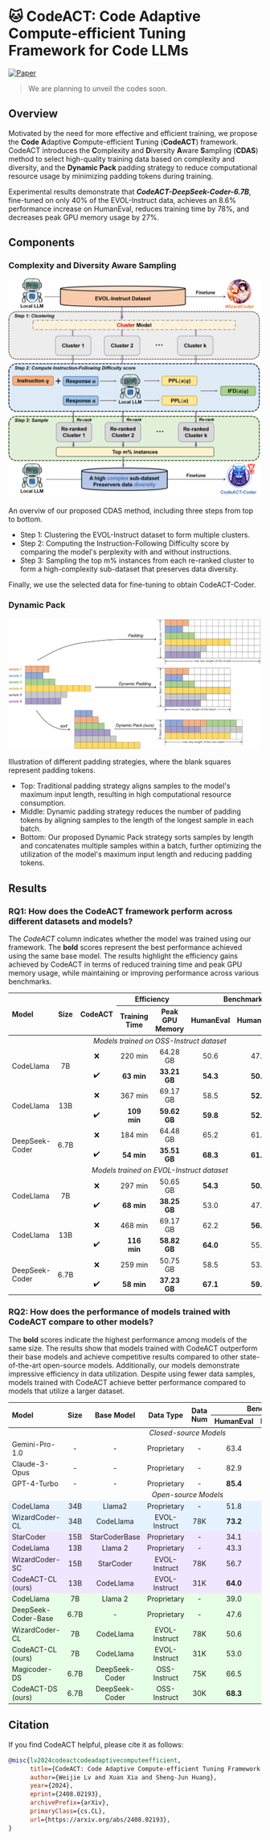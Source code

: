 # 🐱 CodeACT: Code Adaptive Compute-efficient Tuning Framework for Code LLMs

[![Paper](https://img.shields.io/badge/Paper-arXiv?logo=arxiv&logoColor=%23B31B1B&label=arXiv&labelColor=%23f5f5dc&color=%23B31B1B)](https://arxiv.org/abs/2408.02193)

> We are planning to unveil the codes soon.

## Overview

Motivated by the need for more effective and efficient training, we propose the **Code** **A**daptive **C**ompute-efficient **T**uning (**CodeACT**) framework. CodeACT introduces the **C**omplexity and **D**iversity **A**ware **S**ampling (**CDAS**) method to select high-quality training data based on complexity and diversity, and the **Dynamic Pack** padding strategy to reduce computational resource usage by minimizing padding tokens during training. 

Experimental results demonstrate that ***CodeACT-DeepSeek-Coder-6.7B***, fine-tuned on only 40% of the EVOL-Instruct data, achieves an 8.6\% performance increase on HumanEval, reduces training time by 78%, and decreases peak GPU memory usage by 27%. 

## Components

### Complexity and Diversity Aware Sampling

<div align='center'>
<img alt="image" src='assets/CDAS.png'>
</div>

An overviw of our proposed CDAS method, including three steps from top to bottom. 

* Step 1: Clustering the EVOL-Instruct dataset to form multiple clusters. 
* Step 2: Computing the Instruction-Following Difficulty score by comparing the model's perplexity with and without instructions. 
* Step 3: Sampling the top m\% instances from each re-ranked cluster to form a high-complexity sub-dataset that preserves data diversity. 

Finally, we use the selected data for fine-tuning to obtain CodeACT-Coder.

### Dynamic Pack

<div align='center'>
<img alt="image" src='assets/DynamicPack.png'>
</div>

Illustration of different padding strategies, where the blank squares represent padding tokens. 
* Top: Traditional padding strategy aligns samples to the model's maximum input length, resulting in high computational resource consumption. 
* Middle: Dynamic padding strategy reduces the number of padding tokens by aligning samples to the length of the longest sample in each batch. 
* Bottom: Our proposed Dynamic Pack strategy sorts samples by length and concatenates multiple samples within a batch, further optimizing the utilization of the model's maximum input length and reducing padding tokens.

## Results

### RQ1: How does the CodeACT framework perform across different datasets and models?

The *CodeACT* column indicates whether the model was trained using our framework. The **bold** scores represent the best performance achieved using the same base model. The results highlight the efficiency gains achieved by CodeACT in terms of reduced training time and peak GPU memory usage, while maintaining or improving performance across various benchmarks.

<table>
  <thead>
    <tr>
      <th style="text-align: left;" rowspan="2"><strong>Model</strong></th>
      <th style="text-align: center;" rowspan="2"><strong>Size</strong></th>
      <th style="text-align: center;" rowspan="2"><strong>CodeACT</strong></th>
      <th style="text-align: center;" colspan="2"><strong>Efficiency</strong></th>
      <th style="text-align: center;" colspan="4"><strong>Benchmark (Pass@1 %)</strong></th>
    </tr>
    <tr>
      <th style="text-align: center;"><strong>Training Time</strong></th>
      <th style="text-align: center;"><strong>Peak GPU Memory</strong></th>
      <th style="text-align: center;"><strong>HumanEval</strong></th>
      <th style="text-align: center;"><strong>HumanEval+</strong></th>
      <th style="text-align: center;"><strong>MBPP</strong></th>
      <th style="text-align: center;"><strong>MBPP+</strong></th>
    </tr>
  </thead>
  <tbody>
    <tr>
      <td style="text-align: center;" colspan="8"><em>Models trained on OSS-Instruct dataset</em></td>
    </tr>
    <tr>
      <td style="text-align: left;" rowspan="2">CodeLlama</td>
      <td style="text-align: center;" rowspan="2">7B</td>
      <td style="text-align: center;">❌</td>
      <td style="text-align: center;">220 min</td>
      <td style="text-align: center;">64.28 GB</td>
      <td style="text-align: center;">50.6</td>
      <td style="text-align: center;">47.0</td>
      <td style="text-align: center;"><strong>63.2</strong></td>
      <td style="text-align: center;"><strong>51.4</strong></td>
    </tr>
    <tr>
      <td style="text-align: center;">✔️</td>
      <td style="text-align: center;"><strong>63 min</strong></td>
      <td style="text-align: center;"><strong>33.21 GB</strong></td>
      <td style="text-align: center;"><strong>54.3</strong></td>
      <td style="text-align: center;"><strong>50.0</strong></td>
      <td style="text-align: center;">60.4</td>
      <td style="text-align: center;">50.4</td>
    </tr>
    <tr>
      <td style="text-align: left;" rowspan="2">CodeLlama</td>
      <td style="text-align: center;" rowspan="2">13B</td>
      <td style="text-align: center;">❌</td>
      <td style="text-align: center;">367 min</td>
      <td style="text-align: center;">69.17 GB</td>
      <td style="text-align: center;">58.5</td>
      <td style="text-align: center;"><strong>52.4</strong></td>
      <td style="text-align: center;"><strong>63.2</strong></td>
      <td style="text-align: center;"><strong>51.9</strong></td>
    </tr>
    <tr>
      <td style="text-align: center;">✔️</td>
      <td style="text-align: center;"><strong>109 min</strong></td>
      <td style="text-align: center;"><strong>59.62 GB</strong></td>
      <td style="text-align: center;"><strong>59.8</strong></td>
      <td style="text-align: center;"><strong>52.4</strong></td>
      <td style="text-align: center;"><strong>63.2</strong></td>
      <td style="text-align: center;">50.6</td>
    </tr>
    <tr>
      <td style="text-align: left;" rowspan="2">DeepSeek-Coder</td>
      <td style="text-align: center;" rowspan="2">6.7B</td>
      <td style="text-align: center;">❌</td>
      <td style="text-align: center;">184 min</td>
      <td style="text-align: center;">64.48 GB</td>
      <td style="text-align: center;">65.2</td>
      <td style="text-align: center;">61.0</td>
      <td style="text-align: center;"><strong>75.9</strong></td>
      <td style="text-align: center;"><strong>63.4</strong></td>
    </tr>
    <tr>
      <td style="text-align: center;">✔️</td>
      <td style="text-align: center;"><strong>54 min</strong></td>
      <td style="text-align: center;"><strong>35.51 GB</strong></td>
      <td style="text-align: center;"><strong>68.3</strong></td>
      <td style="text-align: center;"><strong>61.6</strong></td>
      <td style="text-align: center;"><strong>75.9</strong></td>
      <td style="text-align: center;">61.7</td>
    </tr>
    <tr>
      <td style="text-align: center;" colspan="8"><em>Models trained on EVOL-Instruct dataset</em></td>
    </tr>
    <tr>
      <td style="text-align: left;" rowspan="2">CodeLlama</td>
      <td style="text-align: center;" rowspan="2">7B</td>
      <td style="text-align: center;">❌</td>
      <td style="text-align: center;">297 min</td>
      <td style="text-align: center;">50.65 GB</td>
      <td style="text-align: center;"><strong>54.3</strong></td>
      <td style="text-align: center;"><strong>50.0</strong></td>
      <td style="text-align: center;"><strong>60.7</strong></td>
      <td style="text-align: center;">48.6</td>
    </tr>
    <tr>
      <td style="text-align: center;">✔️</td>
      <td style="text-align: center;"><strong>68 min</strong></td>
      <td style="text-align: center;"><strong>38.25 GB</strong></td>
      <td style="text-align: center;">53.0</td>
      <td style="text-align: center;">47.0</td>
      <td style="text-align: center;"><strong>60.7</strong></td>
      <td style="text-align: center;"><strong>49.9</strong></td>
    </tr>
    <tr>
      <td style="text-align: left;" rowspan="2">CodeLlama</td>
      <td style="text-align: center;" rowspan="2">13B</td>
      <td style="text-align: center;">❌</td>
      <td style="text-align: center;">468 min</td>
      <td style="text-align: center;">69.17 GB</td>
      <td style="text-align: center;">62.2</td>
      <td style="text-align: center;"><strong>56.7</strong></td>
      <td style="text-align: center;"><strong>63.2</strong></td>
      <td style="text-align: center;"><strong>52.9</strong></td>
    </tr>
    <tr>
      <td style="text-align: center;">✔️</td>
      <td style="text-align: center;"><strong>116 min</strong></td>
      <td style="text-align: center;"><strong>58.82 GB</strong></td>
      <td style="text-align: center;"><strong>64.0</strong></td>
      <td style="text-align: center;">55.5</td>
      <td style="text-align: center;">62.4</td>
      <td style="text-align: center;">51.6</td>
    </tr>
    <tr>
      <td style="text-align: left;" rowspan="2">DeepSeek-Coder</td>
      <td style="text-align: center;" rowspan="2">6.7B</td>
      <td style="text-align: center;">❌</td>
      <td style="text-align: center;">259 min</td>
      <td style="text-align: center;">50.75 GB</td>
      <td style="text-align: center;">58.5</td>
      <td style="text-align: center;">53.7</td>
      <td style="text-align: center;"><strong>71.4</strong></td>
      <td style="text-align: center;"><strong>58.1</strong></td>
    </tr>
    <tr>
      <td style="text-align: center;">✔️</td>
      <td style="text-align: center;"><strong>58 min</strong></td>
      <td style="text-align: center;"><strong>37.23 GB</strong></td>
      <td style="text-align: center;"><strong>67.1</strong></td>
      <td style="text-align: center;"><strong>59.8</strong></td>
      <td style="text-align: center;">69.9</td>
      <td style="text-align: center;"><strong>58.1</strong></td>
    </tr>
  </tbody>
</table>

### RQ2: How does the performance of models trained with CodeACT compare to other models?

The **bold** scores indicate the highest performance among models of the same size. The results show that models trained with CodeACT outperform their base models and achieve competitive results compared to other state-of-the-art open-source models. Additionally, our models demonstrate impressive efficiency in data utilization. Despite using fewer data samples, models trained with CodeACT achieve better performance compared to models that utilize a larger dataset.

<table>
  <thead>
    <tr>
      <th style="text-align: left;" rowspan="2"><strong>Model</strong></th>
      <th style="text-align: center;" rowspan="2"><strong>Size</strong></th>
      <th style="text-align: center;" rowspan="2"><strong>Base Model</strong></th>
      <th style="text-align: center;" rowspan="2"><strong>Data Type</strong></th>
      <th style="text-align: center;" rowspan="2"><strong>Data Num</strong></th>
      <th style="text-align: center;" colspan="4"><strong>Benchmark (Pass@1 %)</strong></th>
    </tr>
    <tr>
      <th style="text-align: center;"><strong>HumanEval</strong></th>
      <th style="text-align: center;"><strong>HumanEval+</strong></th>
      <th style="text-align: center;"><strong>MBPP</strong></th>
      <th style="text-align: center;"><strong>MBPP+</strong></th>
    </tr>
  </thead>
  <tbody>
    <tr>
      <td style="text-align: center;" colspan="9"><em>Closed-source Models</em></td>
    </tr>
    <tr>
      <td style="text-align: left;">Gemini-Pro-1.0</td>
      <td style="text-align: center;">-</td>
      <td style="text-align: center;">-</td>
      <td style="text-align: center;">Proprietary</td>
      <td style="text-align: center;">-</td>
      <td style="text-align: center;">63.4</td>
      <td style="text-align: center;">55.5</td>
      <td style="text-align: center;">75.4</td>
      <td style="text-align: center;">61.4</td>
    </tr>
    <tr>
      <td style="text-align: left;">Claude-3-Opus</td>
      <td style="text-align: center;">-</td>
      <td style="text-align: center;">-</td>
      <td style="text-align: center;">Proprietary</td>
      <td style="text-align: center;">-</td>
      <td style="text-align: center;">82.9</td>
      <td style="text-align: center;">77.4</td>
      <td style="text-align: center;"><strong>89.4</strong></td>
      <td style="text-align: center;"><strong>73.3</strong></td>
    </tr>
    <tr>
      <td style="text-align: left;">GPT-4-Turbo</td>
      <td style="text-align: center;">-</td>
      <td style="text-align: center;">-</td>
      <td style="text-align: center;">Proprietary</td>
      <td style="text-align: center;">-</td>
      <td style="text-align: center;"><strong>85.4</strong></td>
      <td style="text-align: center;"><strong>81.7</strong></td>
      <td style="text-align: center;">85.7</td>
      <td style="text-align: center;"><strong>73.3</strong></td>
    </tr>
    <tr>
      <td style="text-align: center;" colspan="9"><em>Open-source Models</em></td>
    </tr>
    <tr style="background-color: #e6f2ff;">
      <td style="text-align: left;">CodeLlama</td>
      <td style="text-align: center;">34B</td>
      <td style="text-align: center;">Llama2</td>
      <td style="text-align: center;">Proprietary</td>
      <td style="text-align: center;">-</td>
      <td style="text-align: center;">51.8</td>
      <td style="text-align: center;">43.9</td>
      <td style="text-align: center;">65.4</td>
      <td style="text-align: center;">52.6</td>
    </tr>
    <tr style="background-color: #e6f2ff;">
      <td style="text-align: left;">WizardCoder-CL</td>
      <td style="text-align: center;">34B</td>
      <td style="text-align: center;">CodeLlama</td>
      <td style="text-align: center;">EVOL-Instruct</td>
      <td style="text-align: center;">78K</td>
      <td style="text-align: center;"><strong>73.2</strong></td>
      <td style="text-align: center;"><strong>64.6</strong></td>
      <td style="text-align: center;"><strong>73.2</strong></td>
      <td style="text-align: center;"><strong>59.9</strong></td>
    </tr>
    <tr style="background-color: #f0e6ff;">
      <td style="text-align: left;">StarCoder</td>
      <td style="text-align: center;">15B</td>
      <td style="text-align: center;">StarCoderBase</td>
      <td style="text-align: center;">Proprietary</td>
      <td style="text-align: center;">-</td>
      <td style="text-align: center;">34.1</td>
      <td style="text-align: center;">29.3</td>
      <td style="text-align: center;">55.1</td>
      <td style="text-align: center;">46.1</td>
    </tr>
    <tr style="background-color: #f0e6ff;">
      <td style="text-align: left;">CodeLlama</td>
      <td style="text-align: center;">13B</td>
      <td style="text-align: center;">Llama 2</td>
      <td style="text-align: center;">Proprietary</td>
      <td style="text-align: center;">-</td>
      <td style="text-align: center;">43.3</td>
      <td style="text-align: center;">36.6</td>
      <td style="text-align: center;">57.6</td>
      <td style="text-align: center;">46.9</td>
    </tr>
    <tr style="background-color: #f0e6ff;">
      <td style="text-align: left;">WizardCoder-SC</td>
      <td style="text-align: center;">15B</td>
      <td style="text-align: center;">StarCoder</td>
      <td style="text-align: center;">EVOL-Instruct</td>
      <td style="text-align: center;">78K</td>
      <td style="text-align: center;">56.7</td>
      <td style="text-align: center;">50.6</td>
      <td style="text-align: center;">59.6</td>
      <td style="text-align: center;">48.1</td>
    </tr>
    <tr style="background-color: #f0e6ff;">
      <td style="text-align: left;">CodeACT-CL (ours)</td>
      <td style="text-align: center;">13B</td>
      <td style="text-align: center;">CodeLlama</td>
      <td style="text-align: center;">EVOL-Instruct</td>
      <td style="text-align: center;">31K</td>
      <td style="text-align: center;"><strong>64.0</strong></td>
      <td style="text-align: center;"><strong>55.5</strong></td>
      <td style="text-align: center;"><strong>62.4</strong></td>
      <td style="text-align: center;"><strong>51.6</strong></td>
    </tr>
    <tr style="background-color: #e6ffe6;">
      <td style="text-align: left;">CodeLlama</td>
      <td style="text-align: center;">7B</td>
      <td style="text-align: center;">Llama 2</td>
      <td style="text-align: center;">Proprietary</td>
      <td style="text-align: center;">-</td>
      <td style="text-align: center;">39.0</td>
      <td style="text-align: center;">34.1</td>
      <td style="text-align: center;">58.1</td>
      <td style="text-align: center;">46.1</td>
    </tr>
    <tr style="background-color: #e6ffe6;">
      <td style="text-align: left;">DeepSeek-Coder-Base</td>
      <td style="text-align: center;">6.7B</td>
      <td style="text-align: center;">-</td>
      <td style="text-align: center;">Proprietary</td>
      <td style="text-align: center;">-</td>
      <td style="text-align: center;">47.6</td>
      <td style="text-align: center;">40.2</td>
      <td style="text-align: center;">69.2</td>
      <td style="text-align: center;">54.6</td>
    </tr>
    <tr style="background-color: #e6ffe6;">
      <td style="text-align: left;">WizardCoder-CL</td>
      <td style="text-align: center;">7B</td>
      <td style="text-align: center;">CodeLlama</td>
      <td style="text-align: center;">EVOL-Instruct</td>
      <td style="text-align: center;">78K</td>
      <td style="text-align: center;">50.6</td>
      <td style="text-align: center;">45.1</td>
      <td style="text-align: center;">58.5</td>
      <td style="text-align: center;">49.5</td>
    </tr>
    <tr style="background-color: #e6ffe6;">
      <td style="text-align: left;">CodeACT-CL (ours)</td>
      <td style="text-align: center;">7B</td>
      <td style="text-align: center;">CodeLlama</td>
      <td style="text-align: center;">EVOL-Instruct</td>
      <td style="text-align: center;">31K</td>
      <td style="text-align: center;">53.0</td>
      <td style="text-align: center;">47.0</td>
      <td style="text-align: center;">60.7</td>
      <td style="text-align: center;">49.9</td>
    </tr>
    <tr style="background-color: #e6ffe6;">
      <td style="text-align: left;">Magicoder-DS</td>
      <td style="text-align: center;">6.7B</td>
      <td style="text-align: center;">DeepSeek-Coder</td>
      <td style="text-align: center;">OSS-Instruct</td>
      <td style="text-align: center;">75K</td>
      <td style="text-align: center;">66.5</td>
      <td style="text-align: center;">60.4</td>
      <td style="text-align: center;">75.4</td>
      <td style="text-align: center;"><strong>61.9</strong></td>
    </tr>
    <tr style="background-color: #e6ffe6;">
      <td style="text-align: left;">CodeACT-DS (ours)</td>
      <td style="text-align: center;">6.7B</td>
      <td style="text-align: center;">DeepSeek-Coder</td>
      <td style="text-align: center;">OSS-Instruct</td>
      <td style="text-align: center;">30K</td>
      <td style="text-align: center;"><strong>68.3</strong></td>
      <td style="text-align: center;"><strong>61.6</strong></td>
      <td style="text-align: center;"><strong>75.9</strong></td>
      <td style="text-align: center;">61.7</td>
    </tr>
  </tbody>
</table>


## Citation

If you find CodeACT helpful, please cite it as follows:

```bibtex
@misc{lv2024codeactcodeadaptivecomputeefficient,
      title={CodeACT: Code Adaptive Compute-efficient Tuning Framework for Code LLMs}, 
      author={Weijie Lv and Xuan Xia and Sheng-Jun Huang},
      year={2024},
      eprint={2408.02193},
      archivePrefix={arXiv},
      primaryClass={cs.CL},
      url={https://arxiv.org/abs/2408.02193}, 
}
```

